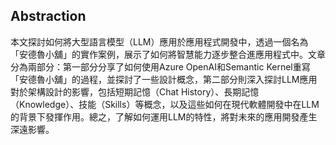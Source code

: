 ## Abstraction
本文探討如何將大型語言模型（LLM）應用於應用程式開發中，透過一個名為「安德魯小舖」的實作案例，展示了如何將智慧能力逐步整合進應用程式中。文章分為兩部分：第一部分分享了如何使用Azure OpenAI和Semantic Kernel重寫「安德魯小舖」的過程，並探討了一些設計概念，第二部分則深入探討LLM應用對於架構設計的影響，包括短期記憶（Chat History）、長期記憶（Knowledge）、技能（Skills）等概念，以及這些如何在現代軟體開發中在LLM的背景下發揮作用。總之，了解如何運用LLM的特性，將對未來的應用開發產生深遠影響。